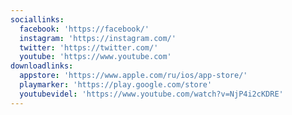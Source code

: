 ```yaml
---
sociallinks:
  facebook: 'https://facebook/'
  instagram: 'https://instagram.com/'
  twitter: 'https://twitter.com/'
  youtube: 'https://www.youtube.com'
downloadlinks:
  appstore: 'https://www.apple.com/ru/ios/app-store/'
  playmarker: 'https://play.google.com/store'
  youtubevidel: 'https://www.youtube.com/watch?v=NjP4i2cKDRE'
---
```



